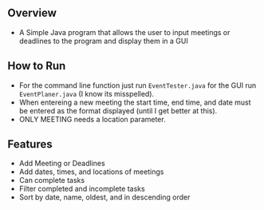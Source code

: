 ## Overview
- A Simple Java program that allows the user to input meetings or deadlines to the program and display them in a GUI

## How to Run
- For the command line function just run `EventTester.java` for the GUI run `EventPlaner.java` (I know its misspelled).
- When entereing a new meeting the start time, end time, and date must be entered as the format displayed (until I get better at this).
- ONLY MEETING needs a location parameter.

## Features
- Add Meeting or Deadlines
- Add dates, times, and locations of meetings
- Can complete tasks
- Filter completed and incomplete tasks
- Sort by date, name, oldest, and in descending order
  
